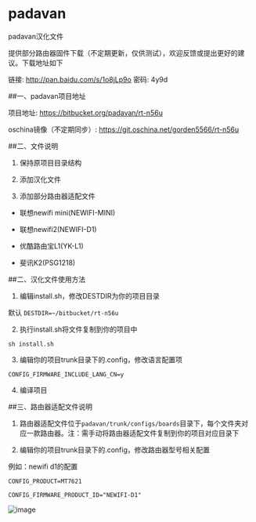 # padavan
padavan汉化文件

提供部分路由器固件下载（不定期更新，仅供测试），欢迎反馈或提出更好的建议。下载地址如下

 链接: http://pan.baidu.com/s/1o8jLp9o 密码: 4y9d

##一、padavan项目地址

项目地址: https://bitbucket.org/padavan/rt-n56u

oschina镜像（不定期同步）: https://git.oschina.net/gorden5566/rt-n56u

##二、文件说明

1. 保持原项目目录结构

2. 添加汉化文件

3. 添加部分路由器适配文件

- 联想newifi mini(NEWIFI-MINI)

- 联想newifi2(NEWIFI-D1)

- 优酷路由宝L1(YK-L1)

- 斐讯K2(PSG1218)

##二、汉化文件使用方法

1. 编辑install.sh，修改DESTDIR为你的项目目录

 默认 `DESTDIR=~/bitbucket/rt-n56u`

2. 执行install.sh将文件复制到你的项目中

 `sh install.sh`

3. 编辑你的项目trunk目录下的.config，修改语言配置项

 `CONFIG_FIRMWARE_INCLUDE_LANG_CN=y`

4. 编译项目

##三、路由器适配文件说明

1. 路由器适配文件位于`padavan/trunk/configs/boards`目录下，每个文件夹对应一款路由器。注：需手动将路由器适配文件复制到你的项目对应目录下

2. 编辑你的项目trunk目录下的.config，修改路由器型号相关配置
 
 例如：newifi d1的配置

 `CONFIG_PRODUCT=MT7621`
 
 `CONFIG_FIRMWARE_PRODUCT_ID="NEWIFI-D1"`

![image](https://github.com/gorden5566/padavan/raw/master/screenshot/index.png)
